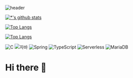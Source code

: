 ![header](https://capsule-render.vercel.app/api?type=wave&color=auto&height=300&section=header&text=자바를배우는%20학생&fontSize=90)

[![*'s github stats](https://github-readme-stats.vercel.app/api?username=10legsquid)](https://github.com/10legsquid)

[![Top Langs](https://github-readme-stats.vercel.app/api/top-langs/?username=10legsquid)](https://github.com/10legsquid/github-readme-stats)


[![Top Langs](https://github-readme-stats.vercel.app/api/top-langs/?username=10legsquid&layout=compact)](https://github.com/10legsquid/github-readme-stats)

![C](https://img.shields.io/badge/-C-123456?style=flat-square&logo=C&logoColor=black)
![자바](https://img.shields.io/badge/-자바-007396?style=flat&logo=Java&logoColor=ffffff)
![Spring](https://img.shields.io/badge/-Spring-6DB33F?style=for-the-badge&logo=Spring&logoColor=white)
![TypeScript](https://img.shields.io/badge/-TypeScript-3178C6?style=flat-square&logo=TypeScript&logoColor=white)
![Serverless](https://img.shields.io/badge/-Serverless-FD5750?style=flat-square&logo=Serverless&logoColor=magenta)
![MariaDB](https://img.shields.io/badge/-MariaDB-1F305F?style=flat-square&logo=mariadb&logoColor=white)

# Hi there 👋
